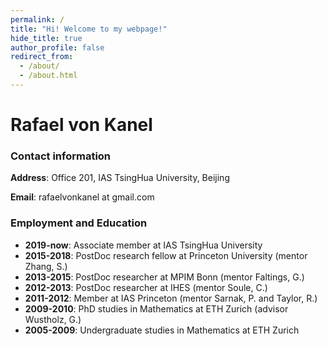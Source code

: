 ```yaml
---
permalink: /
title: "Hi! Welcome to my webpage!"
hide_title: true
author_profile: false
redirect_from: 
  - /about/
  - /about.html
---
```



# Rafael von Kanel

### Contact information

**Address**: Office 201, IAS TsingHua University, Beijing

**Email**: rafaelvonkanel at gmail.com

### Employment and Education
- **2019-now**: Associate member at IAS TsingHua University
- **2015-2018**: PostDoc research fellow at Princeton University (mentor Zhang, S.)
- **2013-2015**: PostDoc researcher at MPIM Bonn (mentor Faltings, G.)
- **2012-2013**: PostDoc researcher at IHES (mentor Soule, C.)
- **2011-2012**: Member at IAS Princeton (mentor Sarnak, P. and Taylor, R.)
- **2009-2010**: PhD studies in Mathematics at ETH Zurich (advisor Wustholz, G.)
- **2005-2009**: Undergraduate studies in Mathematics at ETH Zurich
